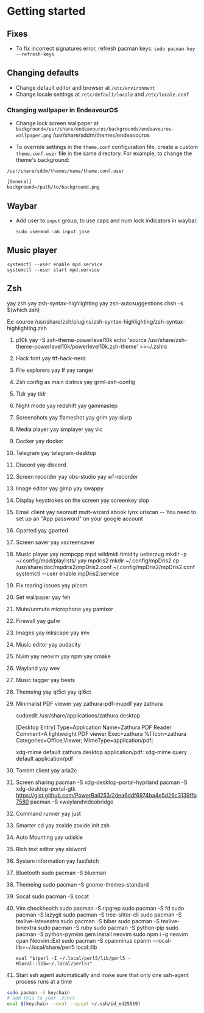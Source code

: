 # Getting started

## Fixes

- To fix incorrect signatures error, refresh pacman keys:
  `sudo pacman-key --refresh-keys`

## Changing defaults

- Change default editor and browser at `/etc/environment`
- Change locale settings at `/etc/default/locale` and `/etc/locale.conf`

### Changing wallpaper in EndeavourOS

- Change lock screen wallpaper at
  `background=/usr/share/endeavouros/backgrounds/endeavouros-wallpaper.png`
  /usr/share/sddm/themes/endeavouros

- To override settings in the `theme.conf` configuration file, create a custom
  `theme.conf.user` file in the same directory. For example, to change the theme's
  background:

`/usr/share/sddm/themes/name/theme.conf.user`

    [General]
    background=/path/to/background.png

## Waybar

- Add user to `input` group, to use caps and num lock indicators in waybar.

      sudo usermod -aG input jose

## Music player

    systemctl --user enable mpd.service
    systemctl --user start mpd.service

## Zsh

yay zsh
yay zsh-syntax-highlighting
yay zsh-autosuggestions
chsh -s $(which zsh)

Ex: source /usr/share/zsh/plugins/zsh-syntax-highlighting/zsh-syntax-highlighting.zsh

1. p10k
   yay -S zsh-theme-powerlevel10k
   echo 'source /usr/share/zsh-theme-powerlevel10k/powerlevel10k.zsh-theme' >>~/.zshrc

2. Hack font
   yay ttf-hack-nerd

3. File explorers
   yay lf
   yay ranger

4. Zsh config as main distros
   yay grml-zsh-config

5. Ttdr
   yay tldr

6. Night mode
   yay redshift
   yay gammastep

7. Screenshots
   yay flameshot
   yay grim
   yay slurp

8. Media player
   yay smplayer
   yay vlc

9. Docker
   yay docker

10. Telegram
    yay telegram-desktop

11. Discord
    yay discord

12. Screen recorder
    yay obs-studio
    yay wf-recorder

13. Image editor
    yay gimp
    yay swappy

14. Display keystrokes on the screen
    yay screenkey slop

15. Email client
    yay neomutt mutt-wizard abook lynx urlscan
    -- You need to set up an "App password" on your google account

16. Gparted
    yay gparted

17. Screen saver
    yay xscreensaver

18. Music player
    yay ncmpcpp mpd wildmidi timidity ueberzug
    mkdir -p ~/.config/mpd/playlists/
    yay mpdris2
    mkdir ~/.config/mpDris2
    cp /usr/share/doc/mpdris2/mpDris2.conf ~/.config/mpDris2/mpDris2.conf
    systemctl --user enable mpDris2.service

19. Fix tearing issues
    yay picom

20. Set wallpaper
    yay feh

21. Mute/unmute microphone
    yay pamixer

22. Firewall
    yay gufw

23. Images
    yay inkscape
    yay imv

24. Music editor
    yay audacity

25. Nvim
    yay neovim
    yay npm
    yay cmake

26. Wayland
    yay wev

27. Music tagger
    yay beets

28. Themeing
    yay qt5ct
    yay qt6ct
29. Minimalist PDF viewer
    yay zathura-pdf-mupdf
    yay zathura

    sudoedit /usr/share/applications/zathura.desktop

    [Desktop Entry]
    Type=Application
    Name=Zathura PDF Reader
    Comment=A lightweight PDF viewer
    Exec=zathura %f
    Icon=zathura
    Categories=Office;Viewer;
    MimeType=application/pdf;

    xdg-mime default zathura.desktop application/pdf:
    xdg-mime query default application/pdf

30. Torrent client
    yay aria2c

31. Screen sharing
    pacman -S xdg-desktop-portal-hyprland
    pacman -S xdg-desktop-portal-gtk
    https://gist.github.com/PowerBall253/2dea6ddf6974ba4e5d26c3139ffb7580
    pacman -S xwaylandvideobridge

32. Command runner
    yay just

33. Smarter cd
    yay zoxide
    zoxide init zsh

34. Auto Mounting
    yay udiskie

35. Rich text editor
    yay abiword

36. System information
    yay fastfetch

37. Bluetooth
    sudo pacman -S blueman

38. Themeing
    sudo pacman -S gnome-themes-standard

39. Socat
    sudo pacman -S socat

40. Vim checkhealth
    sudo pacman -S ripgrep
    sudo pacman -S fd
    sudo pacman -S lazygit
    sudo pacman -S tree-sitter-cli
    sudo pacman -S texlive-latexextra
    sudo pacman -S biber
    sudo pacman -S texlive-binextra
    sudo pacman -S ruby
    sudo pacman -S python-pip
    sudo pacman -S python-pynvim
    gem install neovim
    sudo npm i -g neovim
    cpan Neovim::Ext
    sudo pacman -S cpanminus
    cpanm --local-lib=~/.local/share/perl5 local::lib
    <!-- Add the following line to .zshrc -->

    ```
    eval "$(perl -I ~/.local/perl5/lib/perl5 -Mlocal::lib=~/.local/perl5)"
    ```

41. Start ssh agent automatically and make sure that only one ssh-agent process
    runs at a time

```sh
sudo pacman -S keychain
# add this to your .zshrc
eval $(keychain --eval --quiet ~/.ssh/id_ed25519)
```

